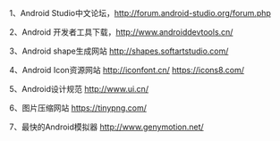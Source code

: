 1、Android Studio中文论坛，http://forum.android-studio.org/forum.php

2、Android 开发者工具下载，http://www.androiddevtools.cn/

3、Android shape生成网站 http://shapes.softartstudio.com/

4、Android Icon资源网站 http://iconfont.cn/      https://icons8.com/  

5、Android设计规范 http://www.ui.cn/

6、图片压缩网站 https://tinypng.com/

7、最快的Android模拟器 http://www.genymotion.net/
